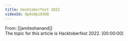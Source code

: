 ```yaml
---
title: Hacktoberfest 2022
videoId: Op9z0pi83UQ
---
```


From: [[amiteshanand]] <br/> 
The topic for this article is Hacktoberfest 2022. <a class="yt-timestamp" data-t="00:00:00">[00:00:00]</a>